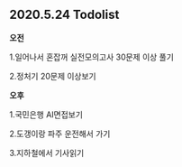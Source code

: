 ## 2020.5.24 Todolist



**오전**

1.일어나서 혼잡꺼 실전모의고사 30문제 이상 풀기

2.정처기 20문제 이상보기



**오후**

1.국민은행 AI면접보기

2.도갱이랑 파주 운전해서 가기

3.지하철에서 기사읽기
